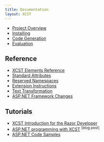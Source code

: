 ```yaml
---
title: Documentation
layout: XCST
---
```


- [Project Overview](overview.html)
- [Installing](installing.html)
- [Code Generation](code-generation.html)
- [Evaluation](evaluation.html)

Reference
---------
- [XCST Elements Reference](elements-ref.html)
- [Standard Attributes](standard-attributes.html)
- [Reserved Namespaces](reserved-namespaces.html)
- [Extension Instructions](extension-instructions.html)
- [Text Transformation](text-transformation.html)
- [ASP.NET Framework Changes](aspnet-framework-changes.html)

Tutorials
---------
- [XCST Introduction for the Razor Developer](intro-for-razor-dev.html)
- [ASP.NET programming with XCST](/2016/04/aspnet-programming-with-xcst.html) <sup>[blog post]</sup>
- [ASP.NET Code Samples](https://github.com/maxtoroq/XCST-a/tree/master/samples)
